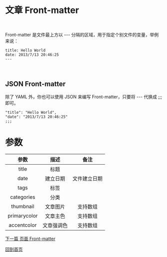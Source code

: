 # 文章 Front-matter



</br>

Front-matter 是文件最上方以 --- 分隔的区域，用于指定个别文件的变量，举例来说：

```
title: Hello World
date: 2013/7/13 20:46:25
---
```

</br>

## JSON Front-matter

除了 YAML 外，你也可以使用 JSON 来编写 Front-matter，只要将 --- 代换成 ;;; 即可。

```
"title": "Hello World",
"date": "2013/7/13 20:46:25"
;;;
```

# 参数

| 参数       | 描述      | 备注       |
|:---------:|:---------:|:----------:|
title       | 标题       |            |
date        | 建立日期    | 文件建立日期 |
tags        | 标签       |            |
categories  | 分类       |            |
thumbnail   | 文章图片    | 支持数组    |
primarycolor| 文章主色    | 支持数组    |
accentcolor | 文章强调色  | 支持数组    |

[下一篇  页面 Front-matter](./Page-Front-matter.md)

[回到首页](./README.md)